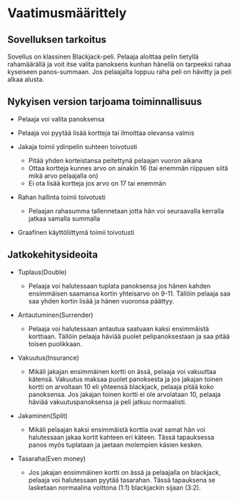 # Vaatimusmäärittely
## Sovelluksen tarkoitus

Sovellus on klassinen Blackjack-peli. Pelaaja aloittaa pelin tietyllä rahamäärällä ja voit itse valita panoksens kunhan hänellä on
tarpeeksi rahaa kyseiseen panos-summaan. Jos pelaajalta loppuu raha peli on hävitty ja peli alkaa alusta.

## Nykyisen version tarjoama toiminnallisuus

  - Pelaaja voi valita panoksensa
  
  - Pelaaja voi pyytää lisää kortteja tai ilmoittaa olevansa valmis
  
  - Jakaja toimii ydinpelin suhteen toivotusti 
    - Pitää yhden korteistansa peitettynä pelaajan vuoron aikana 
    - Ottaa kortteja kunnes arvo on ainakin 16 (tai enemmän riippuen siitä mikä arvo pelaajalla on)
    - Ei ota lisää kortteja jos arvo on 17 tai enemmän
    
  - Rahan hallinta toimii toivotusti
    - Pelaajan rahasumma tallennetaan jotta hän voi seuraavalla kerralla jatkaa samalla summalla
    
  - Graafinen käyttöliittymä toimii toivotusti
  
## Jatkokehitysideoita

- Tuplaus(Double)
  - Pelaaja voi halutessaan tuplata panoksensa jos hänen kahden ensimmäisen saamansa kortin yhteisarvo on 9-11. Tällöin pelaaja saa
    saa yhden kortin lisää ja hänen vuoronsa päättyy.
    
- Antautuminen(Surrender)
  - Pelaaja voi halutessaan antautua saatuaan kaksi ensimmäistä korttiaan. Tällöin pelaaja häviää puolet pelipanoksestaan ja saa
    pitää toisen puolikkaan. 
    
- Vakuutus(Insurance)
  - Mikäli jakajan ensimmäinen kortti on ässä, pelaaja voi vakuuttaa kätensä. Vakuutus maksaa puolet panoksesta ja jos jakajan
    toinen kortti on arvoltaan 10 eli yhteensä blackjack, pelaaja pitää koko panoksensa. Jos jakajan toinen kortti ei ole arvolataan
    10, pelaaja häviää vakuutuspanoksensa ja peli jatkuu normaalisti.
    
- Jakaminen(Split)
  - Mikäli pelaajan kaksi ensimmäistä korttia ovat samat hän voi halutessaan jakaa kortit kahteen eri käteen. Tässä tapauksessa
    panos myös tuplataan ja jaetaan molempien käsien kesken.
    
- Tasaraha(Even money)
  - Jos jakajan ensimmäinen kortti on ässä ja pelaajalla on blackjack, pelaaja voi halutessaan pyytää tasarahan. Tässä tapauksena
    se lasketaan normaalina voittona (1:1) blackjackin sijaan (3:2).
